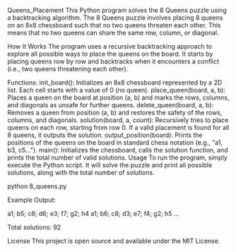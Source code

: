 Queens_Placement
This Python program solves the 8 Queens puzzle using a backtracking algorithm. The 8 Queens puzzle involves placing 8 queens on an 8x8 chessboard such that no two queens threaten each other. This means that no two queens can share the same row, column, or diagonal.

How It Works
The program uses a recursive backtracking approach to explore all possible ways to place the queens on the board. It starts by placing queens row by row and backtracks when it encounters a conflict (i.e., two queens threatening each other).

Functions:
init_board(): Initializes an 8x8 chessboard represented by a 2D list. Each cell starts with a value of 0 (no queen).
place_queen(board, a, b): Places a queen on the board at position (a, b) and marks the rows, columns, and diagonals as unsafe for further queens.
delete_queen(board, a, b): Removes a queen from position (a, b) and restores the safety of the rows, columns, and diagonals.
solution(board, a, count): Recursively tries to place queens on each row, starting from row 0. If a valid placement is found for all 8 queens, it outputs the solution.
output_position(board): Prints the positions of the queens on the board in standard chess notation (e.g., "a1, b3, c5...").
main(): Initializes the chessboard, calls the solution function, and prints the total number of valid solutions.
Usage
To run the program, simply execute the Python script. It will solve the puzzle and print all possible solutions, along with the total number of solutions.

python 8_queens.py

Example Output:

a1; b5; c8; d6; e3; f7; g2; h4
a1; b6; c8; d3; e7; f4; g2; h5
...

Total solutions: 92

License
This project is open source and available under the MIT License.
